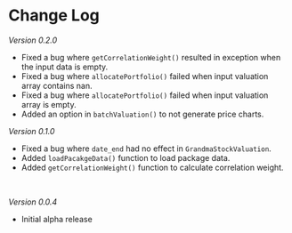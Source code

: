 # Change Log

*Version 0.2.0*
* Fixed a bug where `getCorrelationWeight()` resulted in exception when the input data is empty.
* Fixed a bug where `allocatePortfolio()` failed when input valuation array contains nan.
* Fixed a bug where `allocatePortfolio()` failed when input valuation array is empty.
* Added an option in `batchValuation()` to not generate price charts.

*Version 0.1.0*
* Fixed a bug where `date_end` had no effect in `GrandmaStockValuation`.
* Added `loadPacakgeData()` function to load package data.
* Added `getCorrelationWeight()` function to calculate correlation weight.

<br>

*Version 0.0.4*
* Initial alpha release


